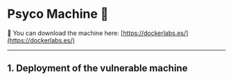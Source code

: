 # Psyco Machine 🧠 

🔗 You can download the machine here:
[https://dockerlabs.es/](https://dockerlabs.es/)

---

## 1. Deployment of the vulnerable machine

